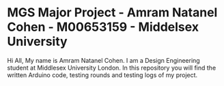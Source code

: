 # MGS Major Project - Amram Natanel Cohen - M00653159 - Middelsex University 
Hi All, 
My name is Amram Natanel Cohen. 
I am a Design Engineering student at Middlesex University London. In this repository you will find the written Arduino code, testing rounds and testing logs of my project. 
